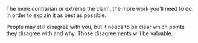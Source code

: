 The more contrarian or extreme the claim, the more work you'll need to do in order to explain it as best as possible.

People may still disagree with you, but it needs to be clear which points they disagree with and why. Those disagreements will be valuable.

